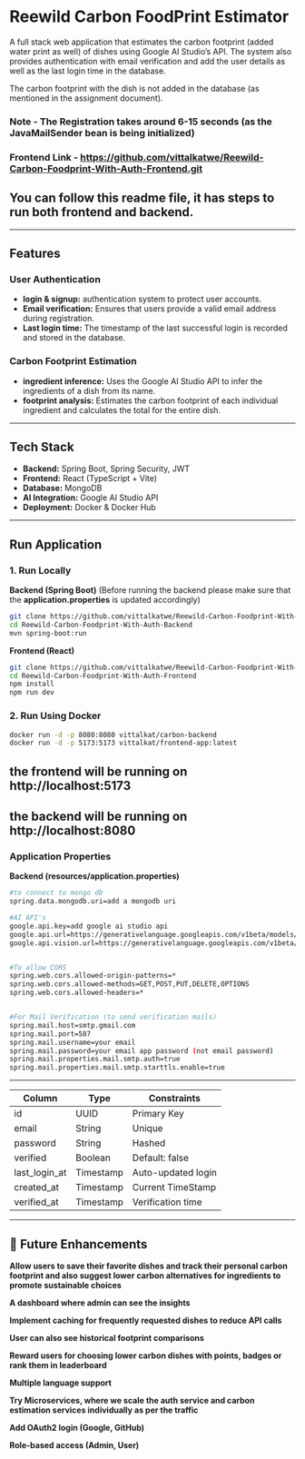 # Reewild Carbon FoodPrint Estimator

A full stack web application that estimates the carbon footprint (added water print as well) of dishes using Google AI Studio’s API.
The system also provides authentication with email verification and add the user details as well as the last login time in the database.

The carbon footprint with the dish is not added in the database (as mentioned in the assignment document).

### Note - The Registration takes around 6-15 seconds (as the JavaMailSender bean is being initialized)

### Frontend Link - https://github.com/vittalkatwe/Reewild-Carbon-Foodprint-With-Auth-Frontend.git

## You can follow this readme file, it has steps to run both frontend and backend.


---

## Features

### User Authentication

*   **login & signup:** authentication system to protect user accounts.
*   **Email verification:** Ensures that users provide a valid email address during registration.
*   **Last login time:** The timestamp of the last successful login is recorded and stored in the database.

### Carbon Footprint Estimation
*   **ingredient inference:** Uses the Google AI Studio API to infer the ingredients of a dish from its name.
*   **footprint analysis:** Estimates the carbon footprint of each individual ingredient and calculates the total for the entire dish.

---

## Tech Stack

*   **Backend:** Spring Boot, Spring Security, JWT
*   **Frontend:** React (TypeScript + Vite)
*   **Database:** MongoDB
*   **AI Integration:** Google AI Studio API
*   **Deployment:** Docker & Docker Hub

---

## Run Application


### 1. Run Locally 
**Backend (Spring Boot)** (Before running the backend please make sure that the **application.properties** is updated accordingly)
```bash
git clone https://github.com/vittalkatwe/Reewild-Carbon-Foodprint-With-Auth-Backend.git
cd Reewild-Carbon-Foodprint-With-Auth-Backend
mvn spring-boot:run
```


**Frontend (React)**
```bash
git clone https://github.com/vittalkatwe/Reewild-Carbon-Foodprint-With-Auth-Frontend.git
cd Reewild-Carbon-Foodprint-With-Auth-Frontend
npm install
npm run dev
```

### 2. Run Using Docker

```bash
docker run -d -p 8080:8080 vittalkat/carbon-backend
docker run -d -p 5173:5173 vittalkat/frontend-app:latest
```
## the frontend will be running on **http://localhost:5173**
## the backend will be running on **http://localhost:8080**


### Application Properties
**Backend (resources/application.properties)**
```bash
#to connect to mongo db
spring.data.mongodb.uri=add a mongodb uri

#AI API's
google.api.key=add google ai studio api
google.api.url=https://generativelanguage.googleapis.com/v1beta/models/gemini-2.0-flash:generateContent (needs to change if the model is no longer available)
google.api.vision.url=https://generativelanguage.googleapis.com/v1beta/models/gemini-1.5-flash-latest:generateContent (needs to change if the model is no longer available)


#To allow CORS
spring.web.cors.allowed-origin-patterns=*
spring.web.cors.allowed-methods=GET,POST,PUT,DELETE,OPTIONS
spring.web.cors.allowed-headers=*


#For Mail Verification (to send verification mails)
spring.mail.host=smtp.gmail.com
spring.mail.port=587
spring.mail.username=your email
spring.mail.password=your email app password (not email password)
spring.mail.properties.mail.smtp.auth=true
spring.mail.properties.mail.smtp.starttls.enable=true
```


---



| Column          | Type      | Constraints        |
| --------------- | --------- | ------------------ |
| id              | UUID      | Primary Key        |
| email           | String    | Unique             |
| password        | String    | Hashed             |
| verified        | Boolean   | Default: false     |
| last\_login\_at | Timestamp | Auto-updated login |
| created\_at     | Timestamp | Current TimeStamp  |
| verified\_at    | Timestamp | Verification time  |


---


## 🌟 Future Enhancements
**Allow users to save their favorite dishes and track their personal carbon footprint and also suggest lower carbon alternatives for ingredients to promote sustainable choices**

**A dashboard where admin can see the insights**

**Implement caching for frequently requested dishes to reduce API calls**

**User can also see historical footprint comparisons**

**Reward users for choosing lower carbon dishes with points, badges or rank them in leaderboard**

**Multiple language support**

**Try Microservices, where we scale the auth service and carbon estimation services individually as per the traffic**

**Add OAuth2 login (Google, GitHub)**

**Role-based access (Admin, User)**



